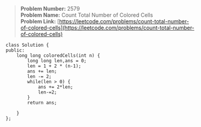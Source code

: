 > **Problem Number:** 2579 <br>
> **Problem Name:** Count Total Number of Colored Cells <br>
> **Problem Link:** [https://leetcode.com/problems/count-total-number-of-colored-cells](https://leetcode.com/problems/count-total-number-of-colored-cells) <br>

    class Solution {
    public:
        long long coloredCells(int n) {
            long long len,ans = 0;
            len = 1 + 2 * (n-1);
            ans += len;
            len -= 2;
            while(len > 0) {
                ans += 2*len;
                len-=2;
            }
            return ans;
            
        }
    };